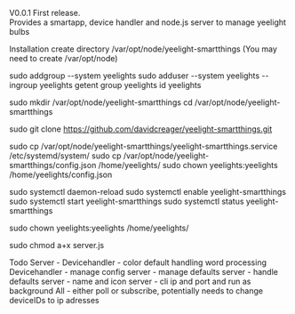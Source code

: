 V0.0.1
First release.    
Provides a smartapp, device handler and node.js server to manage yeelight bulbs

Installation
create directory /var/opt/node/yeelight-smartthings  (You may need to create /var/opt/node)

sudo addgroup --system yeelights
sudo adduser --system yeelights --ingroup yeelights
getent group yeelights
id yeelights



sudo mkdir /var/opt/node/yeelight-smartthings
cd /var/opt/node/yeelight-smartthings

sudo git clone https://github.com/davidcreager/yeelight-smartthings.git

sudo cp /var/opt/node/yeelight-smartthings/yeelight-smartthings.service /etc/systemd/system/
sudo cp /var/opt/node/yeelight-smartthings/config.json /home/yeelights/
sudo chown yeelights:yeelights /home/yeelights/config.json

sudo systemctl daemon-reload
sudo systemctl enable yeelight-smartthings
sudo systemctl start yeelight-smartthings
sudo systemctl status yeelight-smartthings


sudo chown yeelights:yeelights /home/yeelights/

sudo chmod a+x server.js


Todo
Server - 
Devicehandler - color default handling word processing
Devicehandler - manage config
server - manage defaults
server - handle defaults
server - name and icon
server - cli ip and port and run as background
All - either poll or subscribe, potentially needs to change deviceIDs to ip adresses
